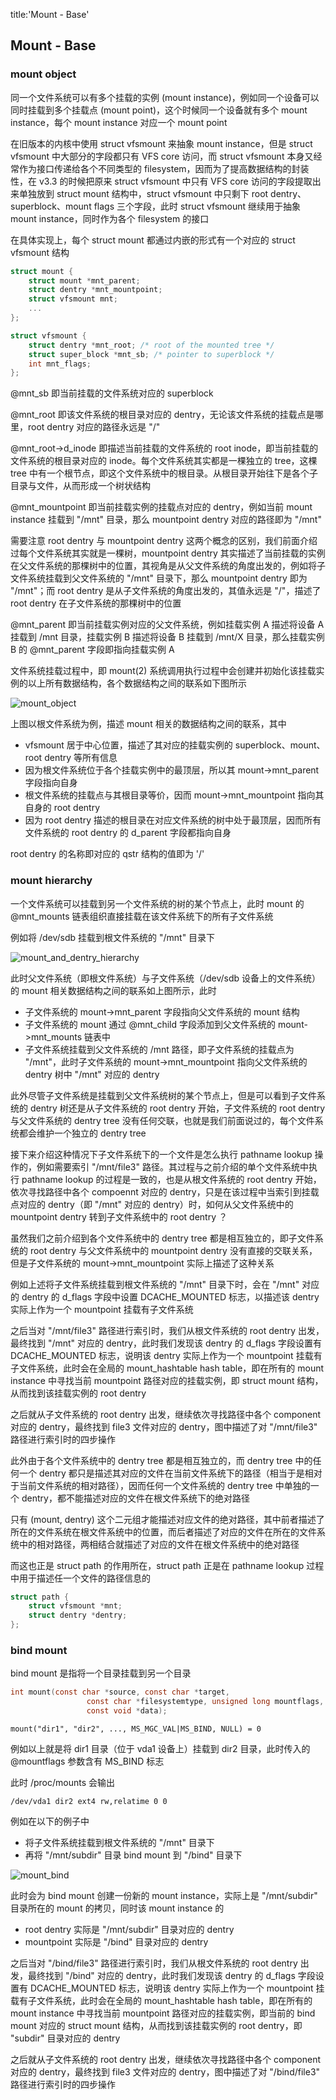 title:'Mount - Base'
## Mount - Base


### mount object

同一个文件系统可以有多个挂载的实例 (mount instance)，例如同一个设备可以同时挂载到多个挂载点 (mount point)，这个时候同一个设备就有多个 mount instance，每个 mount instance 对应一个 mount point

在旧版本的内核中使用 struct vfsmount 来抽象 mount instance，但是 struct vfsmount 中大部分的字段都只有 VFS core 访问，而 struct vfsmount 本身又经常作为接口传递给各个不同类型的 filesystem，因而为了提高数据结构的封装性，在 v3.3 的时候把原来 struct vfsmount 中只有 VFS core 访问的字段提取出来单独放到 struct mount 结构中，struct vfsmount 中只剩下 root dentry、superblock、mount flags 三个字段，此时 struct vfsmount 继续用于抽象 mount instance，同时作为各个 filesystem 的接口


在具体实现上，每个 struct mount 都通过内嵌的形式有一个对应的 struct vfsmount 结构

```c
struct mount {
	struct mount *mnt_parent;
	struct dentry *mnt_mountpoint;
	struct vfsmount mnt;
	...
};
```

```c
struct vfsmount {
	struct dentry *mnt_root; /* root of the mounted tree */
	struct super_block *mnt_sb; /* pointer to superblock */
	int mnt_flags;
};
```

@mnt_sb 即当前挂载的文件系统对应的 superblock


@mnt_root 即该文件系统的根目录对应的 dentry，无论该文件系统的挂载点是哪里，root dentry 对应的路径永远是 "/"

@mnt_root->d_inode 即描述当前挂载的文件系统的 root inode，即当前挂载的文件系统的根目录对应的 inode。每个文件系统其实都是一棵独立的 tree，这棵 tree 中有一个根节点，即这个文件系统中的根目录。从根目录开始往下是各个子目录与文件，从而形成一个树状结构


@mnt_mountpoint 即当前挂载实例的挂载点对应的 dentry，例如当前 mount instance 挂载到 "/mnt" 目录，那么 mountpoint dentry 对应的路径即为 "/mnt"

需要注意 root dentry 与 mountpoint dentry 这两个概念的区别，我们前面介绍过每个文件系统其实就是一棵树，mountpoint dentry 其实描述了当前挂载的实例在父文件系统的那棵树中的位置，其视角是从父文件系统的角度出发的，例如将子文件系统挂载到父文件系统的 "/mnt" 目录下，那么 mountpoint dentry 即为 "/mnt"；而 root dentry 是从子文件系统的角度出发的，其值永远是 "/"，描述了 root dentry 在子文件系统的那棵树中的位置


@mnt_parent 即当前挂载实例对应的父文件系统，例如挂载实例 A 描述将设备 A 挂载到 /mnt 目录，挂载实例 B 描述将设备 B 挂载到 /mnt/X 目录，那么挂载实例 B 的 @mnt_parent 字段即指向挂载实例 A


文件系统挂载过程中，即 mount(2) 系统调用执行过程中会创建并初始化该挂载实例的以上所有数据结构，各个数据结构之间的联系如下图所示

![mount_object](media/15884749218762/mount_object.jpg)

上图以根文件系统为例，描述 mount 相关的数据结构之间的联系，其中

- vfsmount 居于中心位置，描述了其对应的挂载实例的 superblock、mount、root dentry 等所有信息
- 因为根文件系统位于各个挂载实例中的最顶层，所以其 mount->mnt_parent 字段指向自身
- 根文件系统的挂载点与其根目录等价，因而 mount->mnt_mountpoint 指向其自身的 root dentry
- 因为 root dentry 描述的根目录在对应文件系统的树中处于最顶层，因而所有文件系统的 root dentry 的 d_parent 字段都指向自身

root dentry 的名称即对应的 qstr 结构的值即为 '/'


### mount hierarchy

一个文件系统可以挂载到另一个文件系统的树的某个节点上，此时 mount 的 @mnt_mounts 链表组织直接挂载在该文件系统下的所有子文件系统

例如将 /dev/sdb 挂载到根文件系统的 "/mnt" 目录下

![mount_and_dentry_hierarchy](media/15884749218762/mount_and_dentry_hierarchy.jpg)

此时父文件系统（即根文件系统）与子文件系统（/dev/sdb 设备上的文件系统）的 mount 相关数据结构之间的联系如上图所示，此时

- 子文件系统的 mount->mnt_parent 字段指向父文件系统的 mount 结构
- 子文件系统的 mount 通过 @mnt_child 字段添加到父文件系统的 mount->mnt_mounts 链表中
- 子文件系统挂载到父文件系统的 /mnt 路径，即子文件系统的挂载点为 "/mnt"，此时子文件系统的 mount->mnt_mountpoint 指向父文件系统的 dentry 树中 "/mnt" 对应的 dentry



此外尽管子文件系统是挂载到父文件系统树的某个节点上，但是可以看到子文件系统的 dentry 树还是从子文件系统的 root dentry 开始，子文件系统的 root dentry 与父文件系统的 dentry tree 没有任何交联，也就是我们前面说过的，每个文件系统都会维护一个独立的 dentry tree

接下来介绍这种情况下子文件系统下的一个文件是怎么执行 pathname lookup 操作的，例如需要索引 "/mnt/file3" 路径。其过程与之前介绍的单个文件系统中执行 pathname lookup 的过程是一致的，也是从根文件系统的 root dentry 开始，依次寻找路径中各个 compoennt 对应的 dentry，只是在该过程中当索引到挂载点对应的 dentry（即 "/mnt" 对应的 dentry）时，如何从父文件系统中的 mountpoint dentry 转到子文件系统中的 root dentry ？

虽然我们之前介绍到各个文件系统中的 dentry tree 都是相互独立的，即子文件系统的 root dentry 与父文件系统中的 mountpoint dentry 没有直接的交联关系，但是子文件系统的 mount->mnt_mountpoint 实际上描述了这种关系


例如上述将子文件系统挂载到根文件系统的 "/mnt" 目录下时，会在 "/mnt" 对应的 dentry 的 d_flags 字段中设置 DCACHE_MOUNTED 标志，以描述该 dentry 实际上作为一个 mountpoint 挂载有子文件系统

之后当对 "/mnt/file3" 路径进行索引时，我们从根文件系统的 root dentry 出发，最终找到 "/mnt" 对应的 dentry，此时我们发现该 dentry 的 d_flags 字段设置有 DCACHE_MOUNTED 标志，说明该 dentry 实际上作为一个 mountpoint 挂载有子文件系统，此时会在全局的 mount_hashtable hash table，即在所有的 mount instance 中寻找当前 mountpoint 路径对应的挂载实例，即 struct mount 结构，从而找到该挂载实例的 root dentry

之后就从子文件系统的 root dentry 出发，继续依次寻找路径中各个 component 对应的 dentry，最终找到 file3 文件对应的 dentry，图中描述了对 "/mnt/file3" 路径进行索引时的四步操作



此外由于各个文件系统中的 dentry tree 都是相互独立的，而 dentry tree 中的任何一个 dentry 都只是描述其对应的文件在当前文件系统下的路径（相当于是相对于当前文件系统的相对路径），因而任何一个文件系统的 dentry tree 中单独的一个 dentry，都不能描述对应的文件在根文件系统下的绝对路径

只有 (mount, dentry) 这个二元组才能描述对应文件的绝对路径，其中前者描述了所在的文件系统在根文件系统中的位置，而后者描述了对应的文件在所在的文件系统中的相对路径，两相结合就描述了对应的文件在根文件系统中的绝对路径

而这也正是 struct path 的作用所在，struct path 正是在 pathname lookup 过程中用于描述任一个文件的路径信息的

```c
struct path {
	struct vfsmount *mnt;
	struct dentry *dentry;
};
```


### bind mount

bind mount 是指将一个目录挂载到另一个目录

```c
int mount(const char *source, const char *target,
                 const char *filesystemtype, unsigned long mountflags,
                 const void *data);
```

```
mount("dir1", "dir2", ..., MS_MGC_VAL|MS_BIND, NULL) = 0
```

例如以上就是将 dir1 目录（位于 vda1 设备上）挂载到 dir2 目录，此时传入的 @mountflags 参数含有 MS_BIND 标志

此时 /proc/mounts 会输出

```
/dev/vda1 dir2 ext4 rw,relatime 0 0
```


例如在以下的例子中

- 将子文件系统挂载到根文件系统的 "/mnt" 目录下
- 再将 "/mnt/subdir" 目录 bind mount 到 "/bind" 目录下

![mount_bind](media/15884749218762/mount_bind.jpg)


此时会为 bind mount 创建一份新的 mount instance，实际上是 "/mnt/subdir" 目录所在的 mount 的拷贝，同时该 mount instance 的

- root dentry 实际是 "/mnt/subdir" 目录对应的 dentry
- mountpoint 实际是 "/bind" 目录对应的 dentry


之后当对 "/bind/file3" 路径进行索引时，我们从根文件系统的 root dentry 出发，最终找到 "/bind" 对应的 dentry，此时我们发现该 dentry 的 d_flags 字段设置有 DCACHE_MOUNTED 标志，说明该 dentry 实际上作为一个 mountpoint 挂载有子文件系统，此时会在全局的 mount_hashtable hash table，即在所有的 mount instance 中寻找当前 mountpoint 路径对应的挂载实例，即当前的 bind mount 对应的 struct mount 结构，从而找到该挂载实例的 root dentry，即 "subdir" 目录对应的 dentry

之后就从子文件系统的 root dentry 出发，继续依次寻找路径中各个 component 对应的 dentry，最终找到 file3 文件对应的 dentry，图中描述了对 "/bind/file3" 路径进行索引时的四步操作

